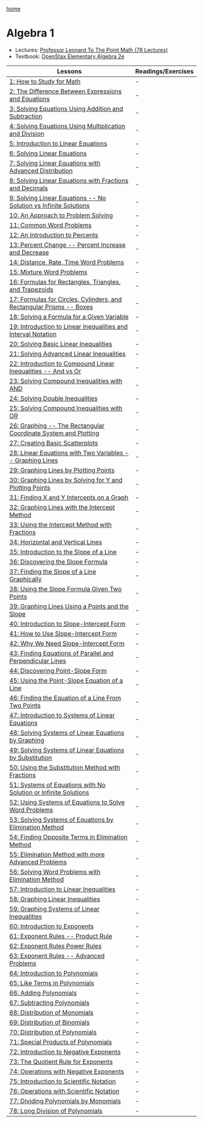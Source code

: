 [home](/README.md)
# Algebra 1
- Lectures: [Professor Leonard To The Point Math (78 Lectures)](https://www.youtube.com/watch?v=cqk4vcuKoBQ&list=PLDesaqWTN6ETc1ZwHWijCBcZ2gOvS2tTN)
- Textbook: [OpenStax Elementary Algebra 2e](https://openstax.org/details/books/elementary-algebra-2e)

Lessons | Readings/Exercises
--- | ---
[1: How to Study for Math](https://www.youtube.com/watch?v=cqk4vcuKoBQ&list=PLDesaqWTN6ETc1ZwHWijCBcZ2gOvS2tTN&index=1&t=14s&pp=iAQB) | -
[2: The Difference Between Expressions and Equations](https://www.youtube.com/watch?v=DmnluVVfVZE&list=PLDesaqWTN6ETc1ZwHWijCBcZ2gOvS2tTN&index=2&pp=iAQB) | -
[3: Solving Equations Using Addition and Subtraction](https://www.youtube.com/watch?v=7XwuUnvY9WY&list=PLDesaqWTN6ETc1ZwHWijCBcZ2gOvS2tTN&index=3&pp=iAQB) | -
[4: Solving Equations Using Multiplication and Division](https://www.youtube.com/watch?v=U4VT0d052g8&list=PLDesaqWTN6ETc1ZwHWijCBcZ2gOvS2tTN&index=4&pp=iAQB) | -
[5: Introduction to Linear Equations](https://www.youtube.com/watch?v=Z1V9b3jKKBs&list=PLDesaqWTN6ETc1ZwHWijCBcZ2gOvS2tTN&index=5&pp=iAQB) | -
[6: Solving Linear Equations](https://www.youtube.com/watch?v=8I04zWnc-BE&list=PLDesaqWTN6ETc1ZwHWijCBcZ2gOvS2tTN&index=6&pp=iAQB) | -
[7: Solving Linear Equations with Advanced Distribution](https://www.youtube.com/watch?v=gMKXUoHzGhw&list=PLDesaqWTN6ETc1ZwHWijCBcZ2gOvS2tTN&index=7&pp=iAQB) | -
[8: Solving Linear Equations with Fractions and Decimals](https://www.youtube.com/watch?v=Gne0AU3hKt8&list=PLDesaqWTN6ETc1ZwHWijCBcZ2gOvS2tTN&index=8&pp=iAQB) | -
[9: Solving Linear Equations -- No Solution vs Infinite Solutions](https://www.youtube.com/watch?v=7K0gNe_Ics0&list=PLDesaqWTN6ETc1ZwHWijCBcZ2gOvS2tTN&index=9&pp=iAQB) | -
[10: An Approach to Problem Solving](https://www.youtube.com/watch?v=xf_hfw2V25Q&list=PLDesaqWTN6ETc1ZwHWijCBcZ2gOvS2tTN&index=10&pp=iAQB) | -
[11: Common Word Problems](https://www.youtube.com/watch?v=ltbjfN9cyQw&list=PLDesaqWTN6ETc1ZwHWijCBcZ2gOvS2tTN&index=11&pp=iAQB) | -
[12: An Introduction to Percents](https://www.youtube.com/watch?v=wK9qk0Q2rpA&list=PLDesaqWTN6ETc1ZwHWijCBcZ2gOvS2tTN&index=12&pp=iAQB) | -
[13: Percent Change -- Percent Increase and Decrease](https://www.youtube.com/watch?v=eNYKUfGbRpY&list=PLDesaqWTN6ETc1ZwHWijCBcZ2gOvS2tTN&index=13&pp=iAQB) | -
[14: Distance, Rate, Time Word Problems](https://www.youtube.com/watch?v=v3nOOgVCJO4&list=PLDesaqWTN6ETc1ZwHWijCBcZ2gOvS2tTN&index=14&pp=iAQB) | -
[15: Mixture Word Problems](https://www.youtube.com/watch?v=5KyslL27owA&list=PLDesaqWTN6ETc1ZwHWijCBcZ2gOvS2tTN&index=15&pp=iAQB) | -
[16: Formulas for Rectangles, Triangles, and Trapezoids](https://www.youtube.com/watch?v=cxzOaWBM21I&list=PLDesaqWTN6ETc1ZwHWijCBcZ2gOvS2tTN&index=16&pp=iAQB) | -
[17: Formulas for Circles, Cylinders, and Rectangular Prisms -- Boxes](https://www.youtube.com/watch?v=oaZl-gs9t5c&list=PLDesaqWTN6ETc1ZwHWijCBcZ2gOvS2tTN&index=17&pp=iAQB) | -
[18: Solving a Formula for a Given Variable](https://www.youtube.com/watch?v=GjFsY9PjIfM&list=PLDesaqWTN6ETc1ZwHWijCBcZ2gOvS2tTN&index=18&pp=iAQB) | -
[19: Introduction to Linear Inequalities and Interval Notation](https://www.youtube.com/watch?v=KYJpI3HBlj4&list=PLDesaqWTN6ETc1ZwHWijCBcZ2gOvS2tTN&index=19&pp=iAQB) | -
[20: Solving Basic Linear Inequalities](https://www.youtube.com/watch?v=IHYTFZyX-lQ&list=PLDesaqWTN6ETc1ZwHWijCBcZ2gOvS2tTN&index=20&pp=iAQB) | -
[21: Solving Advanced Linear Inequalities](https://www.youtube.com/watch?v=rU38bic3kyY&list=PLDesaqWTN6ETc1ZwHWijCBcZ2gOvS2tTN&index=21&pp=iAQB) | -
[22: Introduction to Compound Linear Inequalities -- And vs Or](https://www.youtube.com/watch?v=ECgMxWD_vWY&list=PLDesaqWTN6ETc1ZwHWijCBcZ2gOvS2tTN&index=22&pp=iAQB) | -
[23: Solving Compound Inequalities with AND](https://www.youtube.com/watch?v=zk-CdKGQ3G8&list=PLDesaqWTN6ETc1ZwHWijCBcZ2gOvS2tTN&index=23&pp=iAQB) | -
[24: Solving Double Inequalities](https://www.youtube.com/watch?v=E4QE2cYtIIo&list=PLDesaqWTN6ETc1ZwHWijCBcZ2gOvS2tTN&index=24&pp=iAQB) | -
[25: Solving Compound Inequalities with OR](https://www.youtube.com/watch?v=qnOUbbGZo_M&list=PLDesaqWTN6ETc1ZwHWijCBcZ2gOvS2tTN&index=25&pp=iAQB) | -
[26: Graphing -- The Rectangular Coordinate System and Plotting](https://www.youtube.com/watch?v=TkRdszaMwH8&list=PLDesaqWTN6ETc1ZwHWijCBcZ2gOvS2tTN&index=26&pp=iAQB) | -
[27: Creating Basic Scatterplots](https://www.youtube.com/watch?v=b9yw7y7KplE&list=PLDesaqWTN6ETc1ZwHWijCBcZ2gOvS2tTN&index=27&pp=iAQB) | -
[28: Linear Equations with Two Variables -- Graphing Lines](https://www.youtube.com/watch?v=PEu0an0lXBQ&list=PLDesaqWTN6ETc1ZwHWijCBcZ2gOvS2tTN&index=28&pp=iAQB) | -
[29: Graphing Lines by Plotting Points](https://www.youtube.com/watch?v=5IjgmfKukXI&list=PLDesaqWTN6ETc1ZwHWijCBcZ2gOvS2tTN&index=29&pp=iAQB) | -
[30: Graphing Lines by Solving for Y and Plotting Points](https://www.youtube.com/watch?v=G0imQ08Eel4&list=PLDesaqWTN6ETc1ZwHWijCBcZ2gOvS2tTN&index=30&pp=iAQB) | -
[31: Finding X and Y Intercepts on a Graph](https://www.youtube.com/watch?v=-ldtoEnJ9TI&list=PLDesaqWTN6ETc1ZwHWijCBcZ2gOvS2tTN&index=31&pp=iAQB) | -
[32: Graphing Lines with the Intercept Method](https://www.youtube.com/watch?v=O_ZAyHpLisU&list=PLDesaqWTN6ETc1ZwHWijCBcZ2gOvS2tTN&index=32&pp=iAQB) | -
[33: Using the Intercept Method with Fractions](https://www.youtube.com/watch?v=qSWA1dPWNCc&list=PLDesaqWTN6ETc1ZwHWijCBcZ2gOvS2tTN&index=33&pp=iAQB) | -
[34: Horizontal and Vertical Lines](https://www.youtube.com/watch?v=_ZoulC5NeDg&list=PLDesaqWTN6ETc1ZwHWijCBcZ2gOvS2tTN&index=34&pp=iAQB) | -
[35: Introduction to the Slope of a Line](https://www.youtube.com/watch?v=3Ij_AdUPQEc&list=PLDesaqWTN6ETc1ZwHWijCBcZ2gOvS2tTN&index=35&pp=iAQB) | -
[36: Discovering the Slope Formula](https://www.youtube.com/watch?v=uETsUSavAtk&list=PLDesaqWTN6ETc1ZwHWijCBcZ2gOvS2tTN&index=36&pp=iAQB) | -
[37: Finding the Slope of a Line Graphically](https://www.youtube.com/watch?v=4EPvK4usKxA&list=PLDesaqWTN6ETc1ZwHWijCBcZ2gOvS2tTN&index=37&pp=iAQB) | -
[38: Using the Slope Formula Given Two Points](https://www.youtube.com/watch?v=pgKqD7mUtzY&list=PLDesaqWTN6ETc1ZwHWijCBcZ2gOvS2tTN&index=38&pp=iAQB) | -
[39: Graphing Lines Using a Points and the Slope](https://www.youtube.com/watch?v=aOQLVjapssk&list=PLDesaqWTN6ETc1ZwHWijCBcZ2gOvS2tTN&index=39&pp=iAQB) | -
[40: Introduction to Slope-Intercept Form](https://www.youtube.com/watch?v=IJiO6V_ubKQ&list=PLDesaqWTN6ETc1ZwHWijCBcZ2gOvS2tTN&index=40&pp=iAQB) | -
[41: How to Use Slope-Intercept Form](https://www.youtube.com/watch?v=MJsXrXUj4mI&list=PLDesaqWTN6ETc1ZwHWijCBcZ2gOvS2tTN&index=41&pp=iAQB) | -
[42: Why We Need Slope-Intercept Form](https://www.youtube.com/watch?v=qUSpHlcoO9k&list=PLDesaqWTN6ETc1ZwHWijCBcZ2gOvS2tTN&index=42&pp=iAQB) | -
[43: Finding Equations of Parallel and Perpendicular Lines](https://www.youtube.com/watch?v=CXcFN9KhIsA&list=PLDesaqWTN6ETc1ZwHWijCBcZ2gOvS2tTN&index=43&pp=iAQB) | -
[44: Discovering Point-Slope Form](https://www.youtube.com/watch?v=J7qcJoDKYyo&list=PLDesaqWTN6ETc1ZwHWijCBcZ2gOvS2tTN&index=44&pp=iAQB) | -
[45: Using the Point-Slope Equation of a Line](https://www.youtube.com/watch?v=D-jq-RPXGB4&list=PLDesaqWTN6ETc1ZwHWijCBcZ2gOvS2tTN&index=45&pp=iAQB) | -
[46: Finding the Equation of a Line From Two Points](https://www.youtube.com/watch?v=eEUW-RqaJxI&list=PLDesaqWTN6ETc1ZwHWijCBcZ2gOvS2tTN&index=46&pp=iAQB) | -
[47: Introduction to Systems of Linear Equations](https://www.youtube.com/watch?v=jLhMemW5pfI&list=PLDesaqWTN6ETc1ZwHWijCBcZ2gOvS2tTN&index=47&pp=iAQB) | -
[48: Solving Systems of Linear Equations by Graphing](https://www.youtube.com/watch?v=-5DWSu4Hrv0&list=PLDesaqWTN6ETc1ZwHWijCBcZ2gOvS2tTN&index=48&pp=iAQB) | -
[49: Solving Systems of Linear Equations by Substitution](https://www.youtube.com/watch?v=awZhi91rA3M&list=PLDesaqWTN6ETc1ZwHWijCBcZ2gOvS2tTN&index=49&pp=iAQB) | -
[50: Using the Substitution Method with Fractions](https://www.youtube.com/watch?v=gYDHL2CQ3ts&list=PLDesaqWTN6ETc1ZwHWijCBcZ2gOvS2tTN&index=50&pp=iAQB) | -
[51: Systems of Equations with No Solution or Infinite Solutions](https://www.youtube.com/watch?v=1JE4ZxETY1A&list=PLDesaqWTN6ETc1ZwHWijCBcZ2gOvS2tTN&index=51&pp=iAQB) | -
[52: Using Systems of Equations to Solve Word Problems](https://www.youtube.com/watch?v=U41UwJK7Ugs&list=PLDesaqWTN6ETc1ZwHWijCBcZ2gOvS2tTN&index=52&pp=iAQB) | -
[53: Solving Systems of Equations by Elimination Method](https://www.youtube.com/watch?v=PwdR8FxAWqw&list=PLDesaqWTN6ETc1ZwHWijCBcZ2gOvS2tTN&index=53&pp=iAQB) | -
[54: Finding Opposite Terms in Elimination Method](https://www.youtube.com/watch?v=5EKluQSYv4I&list=PLDesaqWTN6ETc1ZwHWijCBcZ2gOvS2tTN&index=54&pp=iAQB) | -
[55: Elimination Method with more Advanced Problems](https://www.youtube.com/watch?v=AfXhc4Aec_s&list=PLDesaqWTN6ETc1ZwHWijCBcZ2gOvS2tTN&index=55&pp=iAQB) | -
[56: Solving Word Problems with Elimination Method](https://www.youtube.com/watch?v=hj1g0Okp3pg&list=PLDesaqWTN6ETc1ZwHWijCBcZ2gOvS2tTN&index=56&pp=iAQB) | -
[57: Introduction to Linear Inequalities](https://www.youtube.com/watch?v=NptaQGnO8WQ&list=PLDesaqWTN6ETc1ZwHWijCBcZ2gOvS2tTN&index=57&pp=iAQB) | -
[58: Graphing Linear Inequalities](https://www.youtube.com/watch?v=ilO2qbAHRHY&list=PLDesaqWTN6ETc1ZwHWijCBcZ2gOvS2tTN&index=58&pp=iAQB) | -
[59: Graphing Systems of Linear Inequalities](https://www.youtube.com/watch?v=WmYRXUhccV4&list=PLDesaqWTN6ETc1ZwHWijCBcZ2gOvS2tTN&index=59&pp=iAQB) | -
[60: Introduction to Exponents](https://www.youtube.com/watch?v=jy10zpw50l8&list=PLDesaqWTN6ETc1ZwHWijCBcZ2gOvS2tTN&index=60&t=4s&pp=iAQB) | -
[61: Exponent Rules -- Product Rule](https://www.youtube.com/watch?v=n3kdtdLLQ-8&list=PLDesaqWTN6ETc1ZwHWijCBcZ2gOvS2tTN&index=61&pp=iAQB) | -
[62: Exponent Rules Power Rules](https://www.youtube.com/watch?v=QHUV_rwwKZM&list=PLDesaqWTN6ETc1ZwHWijCBcZ2gOvS2tTN&index=62&pp=iAQB) | -
[63: Exponent Rules -- Advanced Problems](https://www.youtube.com/watch?v=mhibswcLGGM&list=PLDesaqWTN6ETc1ZwHWijCBcZ2gOvS2tTN&index=63&pp=iAQB) | -
[64: Introduction to Polynomials](https://www.youtube.com/watch?v=nMVzwAykRvg&list=PLDesaqWTN6ETc1ZwHWijCBcZ2gOvS2tTN&index=64&pp=iAQB) | -
[65: Like Terms in Polynomials](https://www.youtube.com/watch?v=QjnPlXiMRhY&list=PLDesaqWTN6ETc1ZwHWijCBcZ2gOvS2tTN&index=65&pp=iAQB) | -
[66: Adding Polynomials](https://www.youtube.com/watch?v=VhmPwwdEx2U&list=PLDesaqWTN6ETc1ZwHWijCBcZ2gOvS2tTN&index=66&pp=iAQB) | -
[67: Subtracting Polynomials](https://www.youtube.com/watch?v=kKis062u7Dw&list=PLDesaqWTN6ETc1ZwHWijCBcZ2gOvS2tTN&index=67&pp=iAQB) | -
[68: Distribution of Monomials](https://www.youtube.com/watch?v=li8SsEh6HIw&list=PLDesaqWTN6ETc1ZwHWijCBcZ2gOvS2tTN&index=68&pp=iAQB) | -
[69: Distribution of Binomials](https://www.youtube.com/watch?v=_7auuhBwe9M&list=PLDesaqWTN6ETc1ZwHWijCBcZ2gOvS2tTN&index=69&pp=iAQB) | -
[70: Distribution of Polynomials](https://www.youtube.com/watch?v=K5fESOLOdBE&list=PLDesaqWTN6ETc1ZwHWijCBcZ2gOvS2tTN&index=70&pp=iAQB) | -
[71: Special Products of Polynomials](https://www.youtube.com/watch?v=_WGdcgFy6lI&list=PLDesaqWTN6ETc1ZwHWijCBcZ2gOvS2tTN&index=71&pp=iAQB) | -
[72: Introduction to Negative Exponents](https://www.youtube.com/watch?v=hc-9pj25YOY&list=PLDesaqWTN6ETc1ZwHWijCBcZ2gOvS2tTN&index=72&pp=iAQB) | -
[73: The Quotient Rule for Exponents](https://www.youtube.com/watch?v=lGz-0t_1oz8&list=PLDesaqWTN6ETc1ZwHWijCBcZ2gOvS2tTN&index=73&pp=iAQB) | -
[74: Operations with Negative Exponents](https://www.youtube.com/watch?v=KEBfTHN1X-w&list=PLDesaqWTN6ETc1ZwHWijCBcZ2gOvS2tTN&index=74&pp=iAQB) | -
[75: Introduction to Scientific Notation](https://www.youtube.com/watch?v=VK5c6H5eAAI&list=PLDesaqWTN6ETc1ZwHWijCBcZ2gOvS2tTN&index=75&pp=iAQB) | -
[76: Operations with Scientific Notation](https://www.youtube.com/watch?v=8sspC_FxnZY&list=PLDesaqWTN6ETc1ZwHWijCBcZ2gOvS2tTN&index=76&pp=iAQB) | -
[77: Dividing Polynomials by Monomials](https://www.youtube.com/watch?v=AAHAojm1acg&list=PLDesaqWTN6ETc1ZwHWijCBcZ2gOvS2tTN&index=77&pp=iAQB) | -
[78: Long Division of Polynomials](https://www.youtube.com/watch?v=m710y0NpnBw&list=PLDesaqWTN6ETc1ZwHWijCBcZ2gOvS2tTN&index=78&pp=iAQB) | -